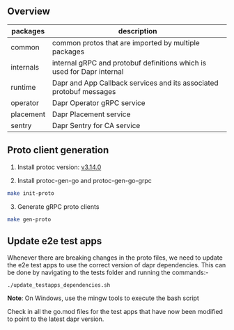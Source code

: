 ## Overview

| packages  | description                                                            |
|-----------|------------------------------------------------------------------------|
| common    | common protos that are imported by multiple packages                   |
| internals | internal gRPC and protobuf definitions which is used for Dapr internal |
| runtime   | Dapr and App Callback services and its associated protobuf messages    |
| operator  | Dapr Operator gRPC service                                             |
| placement | Dapr Placement service                                                 |
| sentry    | Dapr Sentry for CA service                                             |

## Proto client generation

1. Install protoc version: [v3.14.0](https://github.com/protocolbuffers/protobuf/releases/tag/v3.14.0)

2. Install protoc-gen-go and protoc-gen-go-grpc

```bash
make init-proto
```

3. Generate gRPC proto clients


```bash
make gen-proto
```


## Update e2e test apps
Whenever there are breaking changes in the proto files, we need to update the e2e test apps to use the correct version of dapr dependencies. This can be done by navigating to the tests folder and running the commands:-

```
./update_testapps_dependencies.sh
```
**Note**: On Windows, use the mingw tools to execute the bash script

Check in all the go.mod files for the test apps that have now been modified to point to the latest dapr version.